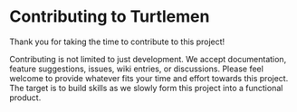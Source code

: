 # Contributing to Turtlemen
Thank you for taking the time to contribute to this project!

Contributing is not limited to just development. We accept documentation, feature suggestions, issues, wiki entries, or discussions. Please feel welcome to provide whatever fits your time and effort towards this project. The target is to build skills as we slowly form this project into a functional product.

